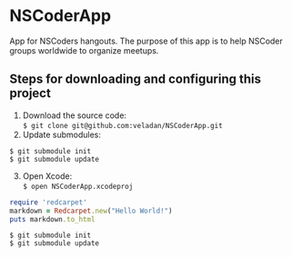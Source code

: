 NSCoderApp
==========

App for NSCoders hangouts. The purpose of this app is to help NSCoder groups worldwide to organize meetups.

## Steps for downloading and configuring this project

1. Download the source code:    
 	``$ git clone git@github.com:veladan/NSCoderApp.git``
2. Update submodules:    
```
$ git submodule init      
$ git submodule update    
```
3. Open Xcode:   
	``$ open NSCoderApp.xcodeproj``



```ruby
require 'redcarpet'
markdown = Redcarpet.new("Hello World!")
puts markdown.to_html
```

```
$ git submodule init      
$ git submodule update    
```
